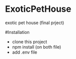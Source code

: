 # ExoticPetHouse
exotic pet house (final prject)

#Installation
- clone this project
- npm install (on both file)
- add .env file
